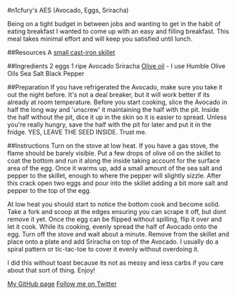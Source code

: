 #n1cfury's AES (Avocado, Eggs, Sriracha)

Being on a tight budget in between jobs and wanting to get in the habit of eating breakfast I wanted to come up with an easy and filling breakfast.  This meal takes minimal effort and will keep you satisfied until lunch.

##Resources
A [small cast-iron skillet](https://www.amazon.com/Lodge-L3SK3-Skillet-Pre-Seasoned-6-5-inch/dp/B00063RWT8/ref=sr_1_1?ie=UTF8&qid=1487463235&sr=8-1&keywords=small+cast+iron+skillet)

##Ingredients
2 eggs
1 ripe Avocado
Sriracha
[Olive oil](http://www.humbleoliveoils.com/infused/garlic-olive-oil) - I use Humble Olive Oils
Sea Salt
Black Pepper

##Preparation
If you have refrigerated the Avocado, make sure you take it out the night before.  It's not a deal breaker, but it will work better if its already at room temperature.  Before you start cooking, slice the Avocado in half the long way and 'unscrew' it maintaining the half with the pit.  Inside the half without the pit, dice it up in the skin so it is easier to spread.  Unless you're really hungry, save the half with the pit for later and put it in the fridge.  YES, LEAVE THE SEED INSIDE.  Trust me.

##Instructions
Turn on the stove at low heat.  If you have a gas stove, the flame should be barely visible.  Put a few drops of olive oil on the skillet to coat the bottom and run it along the inside taking account for the surface area of the egg.  Once it warms up, add a small amount of the sea salt and pepper to the skillet, enough to where the pepper will slightly sizzle.  After this crack open two eggs and pour into the skillet adding a bit more salt and pepper to the top of the egg.

At low heat you should start to notice the bottom cook and become solid.  Take a fork and scoop at the edges ensuring you can scrape it off, but dont remove it yet.   Once the egg can be flipped without spilling, flip it over and let it cook.  While its cooking, evenly spread the half of Avocado onto the egg.  Turn off the stove and wait about a minute.  Remove from the skillet and place onto a plate and add Sriracha on top of the Avocado.  I usually do a spiral pattern or tic-tac-toe to cover it evenly without overdoing it.  

I did this without toast because its not as messy and less carbs if you care about that sort of thing.  Enjoy!

[My GitHub page](https://github.com/n1cfury)
[Follow me on Twitter](https://twitter.com/n1cfury)